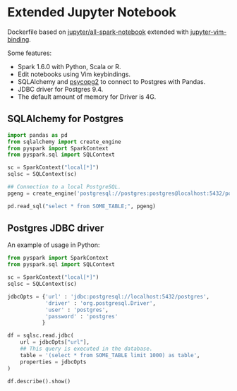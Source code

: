 # Extended Jupyter Notebook

Dockerfile based on
[jupyter/all-spark-notebook](https://github.com/jupyter/docker-stacks/tree/master/all-spark-notebook)
extended with
[jupyter-vim-binding](https://github.com/lambdalisue/jupyter-vim-binding).

Some features:

* Spark 1.6.0 with Python, Scala or R.
* Edit notebooks using Vim keybindings.
* SQLAlchemy and [psycopg2](http://initd.org/psycopg/) to connect to Postgres with
    Pandas.
* JDBC driver for Postgres 9.4.
* The default amount of memory for Driver is 4G.

## SQLAlchemy for Postgres

```python
import pandas as pd
from sqlalchemy import create_engine
from pyspark import SparkContext
from pyspark.sql import SQLContext

sc = SparkContext("local[*]")
sqlsc = SQLContext(sc)

## Connection to a local PostgreSQL.
pgeng = create_engine('postgresql://postgres:postgres@localhost:5432/postgres')

pd.read_sql("select * from SOME_TABLE;", pgeng)
```

## Postgres JDBC driver

An example of usage in Python:

```python
from pyspark import SparkContext
from pyspark.sql import SQLContext

sc = SparkContext("local[*]")
sqlsc = SQLContext(sc)

jdbcOpts = {'url' : 'jdbc:postgresql://localhost:5432/postgres',
            'driver' : 'org.postgresql.Driver',  
            'user' : 'postgres', 
            'password' : 'postgres'
           }

df = sqlsc.read.jdbc(
    url = jdbcOpts["url"],
    ## This query is executed in the database.
    table = '(select * from SOME_TABLE limit 1000) as table',
    properties = jdbcOpts
)

df.describe().show()
```
